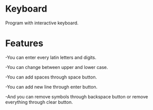 # Keyboard
Program with interactive keyboard.

# Features
-You can enter every latin letters and digits.

-You can change between upper and lower case.

-You can add spaces through space button.

-You can add new line through enter button.

-And you can remove symbols through backspace button or remove everything through clear button.